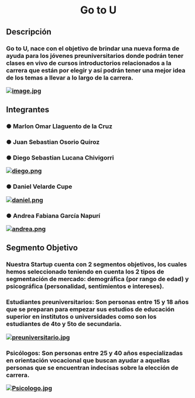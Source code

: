 <center> <h1>Go to U</h1> </center>
<h2> Descripción
<h3> Go to U, nace con el objetivo de brindar una nueva forma de ayuda para los jóvenes preuniversitarios donde podrán tener clases en vivo de cursos introductorios relacionados a la carrera que están por elegir y así podrán tener una mejor idea de los temas a llevar a lo largo de la carrera.
  
[![image.jpg](https://i.postimg.cc/L8CCWB9T/image.jpg)](https://postimg.cc/jDf4wfJw)
  
<h2> Integrantes
 
<h3>  ●  Marlon Omar Llaguento de la Cruz
  

<h3>  ● Juan Sebastian Osorio Quiroz
  
  
<h3>  ● Diego Sebastian Lucana Chivigorri 

[![diego.png](https://i.postimg.cc/28Fh3zgL/diego.png)](https://postimg.cc/HVnVhCYT)
  
<h3>  ● Daniel Velarde Cupe
  
[![daniel.png](https://i.postimg.cc/9X9G5Ppp/daniel.png)](https://postimg.cc/qgkt23Wh)
  
<h3>  ● Andrea Fabiana García Napurí

 [![andrea.png](https://i.postimg.cc/Wz0rGj3K/andrea.png)](https://postimg.cc/XB7pWR9c)

<h2> Segmento Objetivo
<h3>Nuestra Startup cuenta con 2 segmentos objetivos, los cuales hemos seleccionado teniendo en cuenta los 2 tipos de segmentación de mercado: demográfica (por rango de edad) y psicográfica (personalidad, sentimientos e intereses).

<h3>Estudiantes preuniversitarios: Son personas entre 15 y 18 años que se preparan para empezar sus estudios de educación superior en institutos o universidades como son los estudiantes de 4to y 5to de secundaria.
  
[![preuniversitario.jpg](https://i.postimg.cc/dQjzBCyW/preuniversitario.jpg)](https://postimg.cc/NLLJG5bT)
  
<h3>Psicólogos: Son personas entre 25 y 40 años especializadas en orientación vocacional que buscan ayudar a aquellas personas que se encuentran indecisas sobre la elección de carrera.
  
[![Psicologo.jpg](https://i.postimg.cc/wTWnKdFL/Psicologo.jpg)](https://postimg.cc/CzqcDX3x)
